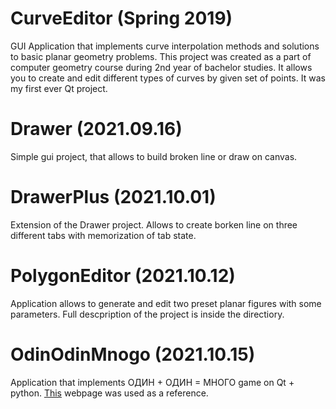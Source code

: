 # CurveEditor (Spring 2019)
GUI Application that implements curve interpolation methods and solutions to basic planar geometry problems.
This project was created as a part of computer geometry course during 2nd year of bachelor studies.
It allows you to create and edit different types of curves by given set of points.
It was my first ever Qt project.

# Drawer (2021.09.16)
Simple gui project, that allows to build broken line or draw on canvas.

# DrawerPlus (2021.10.01)
Extension of the Drawer project. Allows to create borken line on three different tabs with memorization of tab state.

# PolygonEditor (2021.10.12)
Application allows to generate and edit two preset planar figures with some parameters.
Full descpription of the project is inside the directiory.

# OdinOdinMnogo (2021.10.15)
Application that implements ОДИН + ОДИН = МНОГО game on Qt + python. <a href="http://rebus1.com/index.php?item=rebusx&rebus=11">This</a> webpage was used as a reference. 
